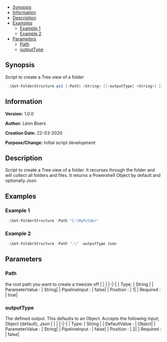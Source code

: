 - [Synopsis](#synopsis)
- [Information](#information)
- [Description](#description)
- [Examples](#examples)
     * [Example 1](#example-1)
     * [Example 2](#example-2)
- [Parameters](#parameters)
     * [Path](#path)
     * [outputType](#outputtype)
## Synopsis

Script to create a Tree view of a folder

```PowerShell
 .\Get-FolderStructure.ps1 [-Path] <String> [[-outputType] <String>] [<CommonParameters>]
```

## Information

**Version:**         1.0.0

**Author:**          Léon Boers

**Creation Date:**   22-03-2020

**Purpose/Change:**  Initial script development



## Description

Script to create a Tree view of a folder. It recurses through the folder and will collect all folders and files.
It returns a Powershell Object by default and optionally Json


## Examples

### Example 1

```PowerShell
 .\Get-FolderStructure -Path "C:\MyFolder"
```

### Example 2

```PowerShell
 .\Get-FolderStructure -Path ".\" -outputType Json
```

## Parameters

### Path

the root path you want to create a treesize off
| | |
|-|-|
| Type: | String |
| ParameterValue : | String|
| PipelineInput : | false|
| Position : | 1|
| Required : | true|
### outputType

The defined output. This defaults to an Object.
Accepts the following input;  Object (default), Json
| | |
|-|-|
| Type: | String |
| DefaultValue : | Object|
| ParameterValue : | String|
| PipelineInput : | false|
| Position : | 2|
| Required : | false|
